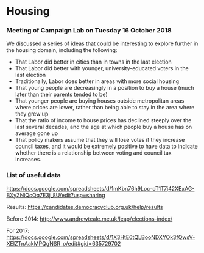 # Housing

### Meeting of Campaign Lab on Tuesday 16 October 2018
We discussed a series of ideas that could be interesting to explore further in the housing domain, including the following:
- That Labor did better in cities than in towns in the last election
- That Labor did better with younger, university-educated voters in the last election
- Traditionally, Labor does better in areas with more social housing
- That young people are decreasingly in a position to buy a house (much later than their parents tended to be)
- That younger people are buying houses outside metropolitan areas where prices are lower, rather than being able to stay in the area where they grew up
- That the ratio of income to house prices has declined steeply over the last several decades, and the age at which people buy a house has on average gone up
- That policy makers assume that they will lose votes if they increase council taxes, and it would be extremely positive to have data to indicate whether there is a relationship between voting and council tax increases.

### List of useful data
https://docs.google.com/spreadsheets/d/1mKbn76h9Loc-oT1T7j42XExAG-BXyZNiQcQq7E3j_8U/edit?usp=sharing

Results: https://candidates.democracyclub.org.uk/help/results

Before 2014: http://www.andrewteale.me.uk/leap/elections-index/

For 2017: https://docs.google.com/spreadsheets/d/1X3HtE6tQLBooNDXYOk3fQwsV-XEIZTnAakMPQgNSR_o/edit#gid=635729702
